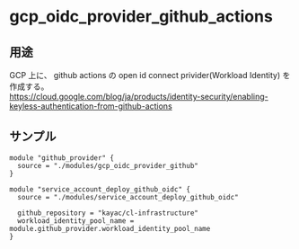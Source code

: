 # gcp_oidc_provider_github_actions

## 用途

GCP 上に、 github actions の open id connect privider(Workload Identity) を作成する。<br>
https://cloud.google.com/blog/ja/products/identity-security/enabling-keyless-authentication-from-github-actions

## サンプル

```
module "github_provider" {
  source = "./modules/gcp_oidc_provider_github" 
}

module "service_account_deploy_github_oidc" {
  source = "./modules/service_account_deploy_github_oidc" 

  github_repository = "kayac/cl-infrastructure"
  workload_identity_pool_name = module.github_provider.workload_identity_pool_name
}
```
